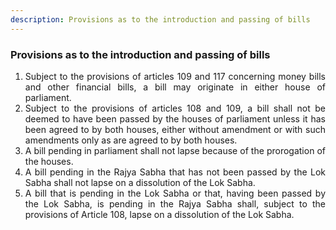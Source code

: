 ```yaml
---
description: Provisions as to the introduction and passing of bills
---
```


### Provisions as to the introduction and passing of bills

1. <div style="text-align: justify"> Subject to the provisions of articles 109 and 117 concerning money bills and other financial bills, a bill may originate in either house of parliament.
2. <div style="text-align: justify"> Subject to the provisions of articles 108 and 109, a bill shall not be deemed to have been passed by the houses of parliament unless it has been agreed to by both houses, either without amendment or with such amendments only as are agreed to by both houses.
3. <div style="text-align: justify"> A bill pending in parliament shall not lapse because of the prorogation of the houses.
4. <div style="text-align: justify"> A bill pending in the Rajya Sabha that has not been passed by the Lok Sabha shall not lapse on a dissolution of the Lok Sabha.
5. <div style="text-align: justify"> A bill that is pending in the Lok Sabha or that, having been passed by the Lok Sabha, is pending in the Rajya Sabha shall, subject to the provisions of Article 108, lapse on a dissolution of the Lok Sabha.
